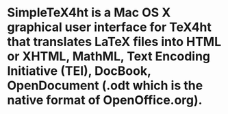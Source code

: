 # SimpleTeX4ht is a Mac OS X graphical user interface for TeX4ht that translates LaTeX files into HTML or XHTML, MathML, Text Encoding Initiative (TEI), DocBook, OpenDocument (.odt which is the native format of OpenOffice.org).
